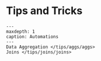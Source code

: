 # Tips and Tricks

```{toctree}
---
maxdepth: 1
caption: Automations
---
Data Aggregation </tips/aggs/aggs>
Joins </tips/joins/joins>
```
